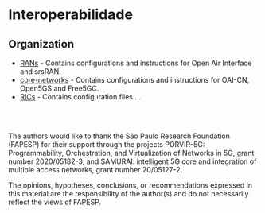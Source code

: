 # Interoperabilidade

## Organization
+ [RANs](RANs/README.md) - Contains configurations and instructions for Open Air Interface and srsRAN.
+ [core-networks](core-networks/README.md) - Contains configurations and instructions for OAI-CN, Open5GS and Free5GC.
+ [RICs](RICs/README.md) - Contains configuration files ...

<br>
<br>

The authors would like to thank the São Paulo Research Foundation (FAPESP) for their support through the projects PORVIR-5G: Programmability, Orchestration, and Virtualization of Networks in 5G, grant number 2020/05182-3, and SAMURAI: intelligent 5G core and integration of multiple access networks, grant number 20/05127-2.

The opinions, hypotheses, conclusions, or recommendations expressed in this material are the responsibility of the author(s) and do not necessarily reflect the views of FAPESP.

